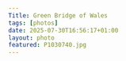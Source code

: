 ```yaml
---
Title: Green Bridge of Wales
tags: [photos]
date: 2025-07-30T16:56:17+01:00
layout: photo
featured: P1030740.jpg
---
```

